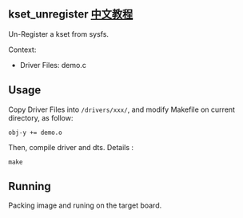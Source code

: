 kset_unregister [中文教程](https://biscuitos.github.io/blog//)
----------------------------------

Un-Register a kset from sysfs.

Context:

* Driver Files: demo.c

## Usage

Copy Driver Files into `/drivers/xxx/`, and modify Makefile on current 
directory, as follow:

```
obj-y += demo.o
```

Then, compile driver and dts. Details :

```
make
```

## Running

Packing image and runing on the target board.
